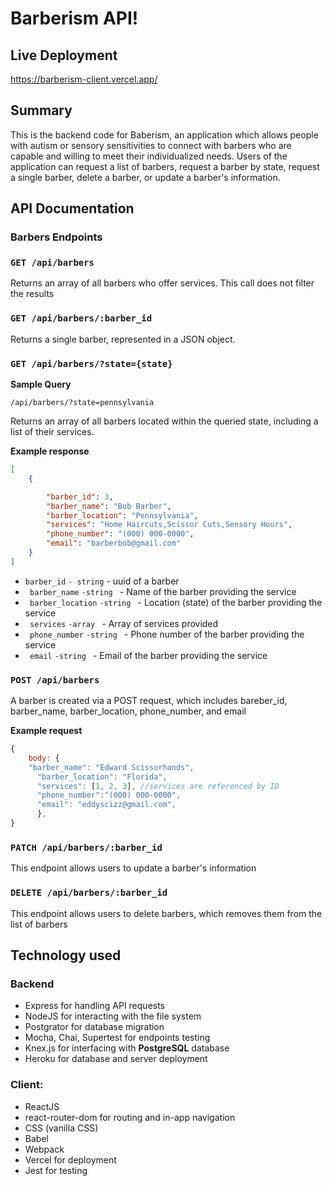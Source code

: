 # Barberism API!

## Live Deployment

https://barberism-client.vercel.app/

## Summary

This is the backend code for Baberism, an application which allows people with autism or sensory sensitivities to connect with barbers who are capable and willing to meet their individualized needs. Users of the application can request a list of barbers, request a barber by state, request a single barber, delete a barber, or update a barber's information.

## API Documentation

### Barbers Endpoints

### `GET /api/barbers`

Returns an array of all barbers who offer services. This call does not filter the results

### `GET /api/barbers/:barber_id`

Returns a single barber, represented in a JSON object.

### `GET /api/barbers/?state={state}`

**Sample Query**

`/api/barbers/?state=pennsylvania `

Returns an array of all barbers located within the queried state, including a list of their services.

**Example response**

```JSON
[
    {

        "barber_id": 3,
        "barber_name": "Bob Barber",
        "barber_location": "Pennsylvania",
        "services": "Home Haircuts,Scissor Cuts,Sensory Hours",
        "phone_number": "(000) 000-0000",
        "email": "barberbob@gmail.com"
    }
]
```

- `barber_id` `- string` - uuid of a barber
- ` barber_name` `-string ` - Name of the barber providing the service
- ` barber_location` `-string ` - Location (state) of the barber providing the service
- ` services` `-array ` - Array of services provided
- ` phone_number` `-string ` - Phone number of the barber providing the service
- ` email` `-string ` - Email of the barber providing the service

### `POST /api/barbers`

A barber is created via a POST request, which includes bareber_id, barber_name, barber_location, phone_number, and email

**Example request**

```Javascript
{
    body: {
    "barber_name": "Edward Scissorhands",
      "barber_location": "Florida",
      "services": [1, 2, 3], //services are referenced by ID
      "phone_number":"(000) 000-0000",
      "email": "eddyscizz@gmail.com",
      },
}
```

### `PATCH /api/barbers/:barber_id`

This endpoint allows users to update a barber's information

### `DELETE /api/barbers/:barber_id`

This endpoint allows users to delete barbers, which removes them from the list of barbers

## Technology used

### Backend

- Express for handling API requests
- NodeJS for interacting with the file system
- Postgrator for database migration
- Mocha, Chai, Supertest for endpoints testing
- Knex.js for interfacing with **PostgreSQL** database
- Heroku for database and server deployment

### Client:

- ReactJS
- react-router-dom for routing and in-app navigation
- CSS (vanilla CSS)
- Babel
- Webpack
- Vercel for deployment
- Jest for testing
